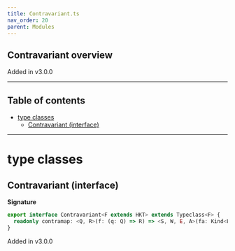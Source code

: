 ```yaml
---
title: Contravariant.ts
nav_order: 20
parent: Modules
---
```


## Contravariant overview

Added in v3.0.0

---

<h2 class="text-delta">Table of contents</h2>

- [type classes](#type-classes)
  - [Contravariant (interface)](#contravariant-interface)

---

# type classes

## Contravariant (interface)

**Signature**

```ts
export interface Contravariant<F extends HKT> extends Typeclass<F> {
  readonly contramap: <Q, R>(f: (q: Q) => R) => <S, W, E, A>(fa: Kind<F, S, R, W, E, A>) => Kind<F, S, Q, W, E, A>
}
```

Added in v3.0.0
